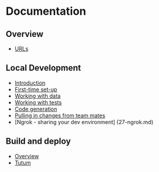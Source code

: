 Documentation
=============

Overview
---------------

- [URLs](13-overview-urls.md)

Local Development
-------

- [Introduction](20-local-dev-introduction.md)
- [First-time set-up](21-local-dev-first-time-set-up.md)
- [Working with data](23-local-dev-working-with-data.md)
- [Working with tests](24-local-dev-working-with-tests.md)
- [Code generation](25-local-dev-code-generation.md)
- [Pulling in changes from team mates](26-local-dev-pulling-in-changes-from-team-mates.md)
- [Ngrok - sharing your dev environment] (27-ngrok.md)

Build and deploy
------

- [Overview](50-deploy-overview.md)
- [Tutum](52-deploy-tutum.md)

